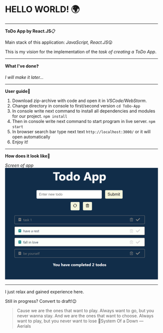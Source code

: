 # HELLO WORLD! :earth_africa:
**********
**ToDo App by React.JS**:clipboard:

Main stack of this application: *JavaScript, React.JS*:stuck_out_tongue:

This is my *vision* for the implementation of the *task of creating a ToDo App*.
**********
**What I've done**:question:

*I will make it later...*
**********
**User guide**:paperclip:
1. Download zip-archive with code and open it in *VSCode/WebStorm*.
2. Change directory in console to first/second version
   `cd ToDo-App`
3. In console write next command to install all dependencies and modules for our project.
   `npm install`
4. Then in console write next command to start program in live server.
   `npm start`
5. In browser search bar type next text `http://localhost:3000/` or it will open automatically
6. Enjoy it!
**********
**How does it look like**:eyes:

*Screen of app*
![howdoesitlooklikelight](mats/howitislooklike.png)
**********
I just relax and gained experience here.

Still in progress? Convert to draft!:wink:

>Cause we are the ones that want to play. Always want to go, but you never wanna stay. And we are the ones that want to choose. Always want to play, but you never want to lose :microphone:System Of a Down — Aerials
